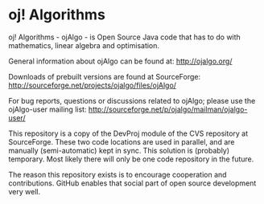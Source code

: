 # oj! Algorithms

oj! Algorithms - ojAlgo - is Open Source Java code that has to do with mathematics, linear algebra and optimisation.

General information about ojAlgo can be found at: http://ojalgo.org/

Downloads of prebuilt versions are found at SourceForge: http://sourceforge.net/projects/ojalgo/files/ojAlgo/

For bug reports, questions or discussions related to ojAlgo; please use the ojAlgo-user mailing list: http://sourceforge.net/p/ojalgo/mailman/ojalgo-user/

This repository is a copy of the DevProj module of the CVS repository at SourceForge. These two code locations are used in parallel, and are manually (semi-automatic) kept in sync. This solution is (probably) temporary. Most likely there will only be one code repository in the future.

The reason this repository exists is to encourage cooperation and contributions. GitHub enables that social part of open source development very well.

